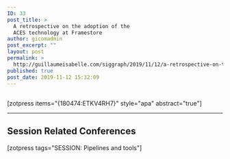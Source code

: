 ```yaml
---
ID: 33
post_title: >
  A retrospective on the adoption of the
  ACES technology at Framestore
author: gicomadmin
post_excerpt: ""
layout: post
permalink: >
  http://guillaumeisabelle.com/siggraph/2019/11/12/a-retrospective-on-the-adoption-of-the-aces-technology-at-framestore/
published: true
post_date: 2019-11-12 15:32:09
---
```

<!-- wp:heading -->

## 

<!-- /wp:heading -->

<!-- wp:shortcode --> [zotpress items="{180474:ETKV4RH7}" style="apa" abstract="true"] 

<!-- /wp:shortcode -->

<!-- wp:separator -->

<hr class="wp-block-separator" />

<!-- /wp:separator -->

<!-- wp:heading -->

## Session Related Conferences

<!-- /wp:heading -->

<!-- wp:paragraph -->

[zotpress tags="SESSION: Pipelines and tools"]

<!-- /wp:paragraph -->